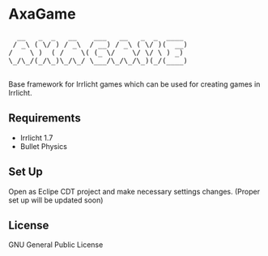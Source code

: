 AxaGame
=======
<pre>
  __   _  _   __    ___   __   _  _  ____ 
 / _\ ( \/ ) / _\  / __) / _\ ( \/ )(  __)
/    \ )  ( /    \( (_ \/    \/ \/ \ ) _) 
\_/\_/(_/\_)\_/\_/ \___/\_/\_/\_)(_/(____)

</pre>

Base framework for Irrlicht games which can be used for creating games in Irrlicht.

Requirements
------------
* Irrlicht 1.7
* Bullet Physics

Set Up
------
Open as Eclipe CDT project and make necessary settings changes. (Proper set up will be updated soon)

License
-------
GNU General Public License